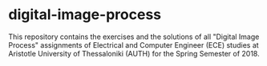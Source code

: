 # digital-image-process
This repository contains the exercises and the solutions 
of all "Digital Image Process" assignments of Electrical and Computer Engineer (ECE) studies at
Aristotle University of Thessaloniki (AUTH) for the Spring Semester of 2018.
